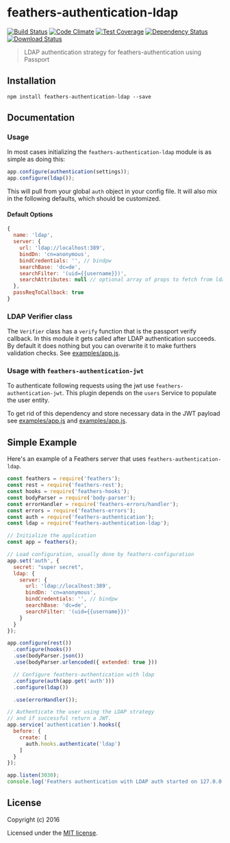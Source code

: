 # feathers-authentication-ldap

[![Build Status](https://travis-ci.org/feathersjs/feathers-authentication-ldap.png?branch=master)](https://travis-ci.org/feathersjs/feathers-authentication-ldap)
[![Code Climate](https://codeclimate.com/github/feathersjs/feathers-authentication-ldap/badges/gpa.svg)](https://codeclimate.com/github/feathersjs/feathers-authentication-ldap)
[![Test Coverage](https://codeclimate.com/github/feathersjs/feathers-authentication-ldap/badges/coverage.svg)](https://codeclimate.com/github/feathersjs/feathers-authentication-ldap/coverage)
[![Dependency Status](https://img.shields.io/david/feathersjs/feathers-authentication-ldap.svg?style=flat-square)](https://david-dm.org/feathersjs/feathers-authentication-ldap)
[![Download Status](https://img.shields.io/npm/dm/feathers-authentication-ldap.svg?style=flat-square)](https://www.npmjs.com/package/feathers-authentication-ldap)

> LDAP authentication strategy for feathers-authentication using Passport


## Installation

```
npm install feathers-authentication-ldap --save
```

## Documentation

### Usage

In most cases initializing the `feathers-authentication-ldap` module is as simple as doing this:

```js
app.configure(authentication(settings));
app.configure(ldap());
```

This will pull from your global `auth` object in your config file.
It will also mix in the following defaults, which should be customized.

#### Default Options

```js
{
  name: 'ldap',
  server: {
    url: 'ldap://localhost:389',
    bindDn: 'cn=anonymous',
    bindCredentials: '', // bindpw
    searchBase: 'dc=de',
    searchFilter: '(uid={{username}})',
    searchAttributes: null // optional array of props to fetch from ldap
  },
  passReqToCallback: true
}
```

### LDAP Verifier class

The `Verifier` class has a `verify` function that is the passport verify callback. In this module it gets called after LDAP authentication succeeds. By default it does nothing but you can overwrite it to make furthers validation
checks. See [examples/app.js](examples/app.js#L56). 

### Usage with `feathers-authentication-jwt`

To authenticate following requests using the jwt use `feathers-authentication-jwt`.  This plugin depends on the `users` Service to populate the user entity.

To get rid of this dependency and store necessary data in the JWT payload see
[examples/app.js](examples/app.js#L47) and [examples/app.js](examples/app.js#L79).
 

## Simple Example

Here's an example of a Feathers server that uses `feathers-authentication-ldap`. 

```js
const feathers = require('feathers');
const rest = require('feathers-rest');
const hooks = require('feathers-hooks');
const bodyParser = require('body-parser');
const errorHandler = require('feathers-errors/handler');
const errors = require('feathers-errors');
const auth = require('feathers-authentication');
const ldap = require('feathers-authentication-ldap');

// Initialize the application
const app = feathers();

// Load configuration, usually done by feathers-configuration
app.set('auth', {
  secret: "super secret",
  ldap: {
    server: {
      url: 'ldap://localhost:389',
      bindDn: 'cn=anonymous',
      bindCredentials: '', // bindpw
      searchBase: 'dc=de',
      searchFilter: '(uid={{username}})'
    }
  }
});

app.configure(rest())
  .configure(hooks())
  .use(bodyParser.json())
  .use(bodyParser.urlencoded({ extended: true }))

  // Configure feathers-authentication with ldap
  .configure(auth(app.get('auth')))
  .configure(ldap())

  .use(errorHandler());

// Authenticate the user using the LDAP strategy
// and if successful return a JWT.
app.service('authentication').hooks({
  before: {
    create: [
      auth.hooks.authenticate('ldap')
    ]
  }
});

app.listen(3030);
console.log('Feathers authentication with LDAP auth started on 127.0.0.1:3030');
```

## License

Copyright (c) 2016

Licensed under the [MIT license](LICENSE).
